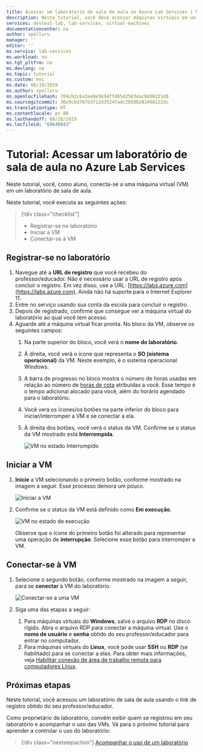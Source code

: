```yaml
---
title: Acessar um laboratório de sala de aula no Azure Lab Services | Microsoft Docs
description: Neste tutorial, você deve acessar máquinas virtuais em um laboratório de sala de aula configurado por um professor.
services: devtest-lab, lab-services, virtual-machines
documentationcenter: na
author: spelluru
manager: ''
editor: ''
ms.service: lab-services
ms.workload: na
ms.tgt_pltfrm: na
ms.devlang: na
ms.topic: tutorial
ms.custom: mvc
ms.date: 08/19/2019
ms.author: spelluru
ms.openlocfilehash: 769cb2c6a3ae0e5b94ffd65425634ac9dd0221d0
ms.sourcegitcommit: 36e9cbd767b3f12d3524fadc2b50b281458122dc
ms.translationtype: HT
ms.contentlocale: pt-BR
ms.lasthandoff: 08/20/2019
ms.locfileid: "69640043"
---
```

# <a name="tutorial-access-a-classroom-lab-in-azure-lab-services"></a>Tutorial: Acessar um laboratório de sala de aula no Azure Lab Services
Neste tutorial, você, como aluno, conecta-se a uma máquina virtual (VM) em um laboratório de sala de aula. 

Neste tutorial, você executa as seguintes ações:

> [!div class="checklist"]
> * Registrar-se no laboratório
> * Iniciar a VM
> * Conectar-se à VM

## <a name="register-to-the-lab"></a>Registrar-se no laboratório

1. Navegue até a **URL de registro** que você recebeu do professor/educador. Não é necessário usar a URL de registro após concluir o registro. Em vez disso, use a URL: [https://labs.azure.com](https://labs.azure.com). Ainda não há suporte para o Internet Explorer 11. 
1. Entre no serviço usando sua conta da escola para concluir o registro. 
2. Depois de registrado, confirme que consegue ver a máquina virtual do laboratório ao qual você tem acesso. 
3. Aguarde até a máquina virtual ficar pronta. No bloco da VM, observe os seguintes campos:
    1. Na parte superior do bloco, você verá o **nome do laboratório**.
    1. À direita, você verá o ícone que representa o **SO (sistema operacional)** da VM. Neste exemplo, é o sistema operacional Windows. 
    1. A barra de progresso no bloco mostra o número de horas usadas em relação ao número de [horas de cota](how-to-configure-student-usage.md#set-quotas-for-users) atribuídas a você. Esse tempo é o tempo adicional alocado para você, além do horário agendado para o laboratório. 
    1. Você verá os ícones/os botões na parte inferior do bloco para iniciar/interromper a VM e se conectar a ela. 
    1. À direita dos botões, você verá o status da VM. Confirme se o status da VM mostrado está **Interrompida**. 

        ![VM no estado Interrompido](../media/tutorial-connect-vm-in-classroom-lab/vm-in-stopped-state.png)

## <a name="start-the-vm"></a>Iniciar a VM
1. **Inicie** a VM selecionando o primeiro botão, conforme mostrado na imagem a seguir. Esse processo demora um pouco.  

    ![Iniciar a VM](../media/tutorial-connect-vm-in-classroom-lab/start-vm.png)
4. Confirme se o status da VM está definido como **Em execução**. 

    ![VM no estado de execução](../media/tutorial-connect-vm-in-classroom-lab/vm-running.png)

    Observe que o ícone do primeiro botão foi alterado para representar uma operação de **interrupção**. Selecione esse botão para interromper a VM. 

## <a name="connect-to-the-vm"></a>Conectar-se à VM

1. Selecione o segundo botão, conforme mostrado na imagem a seguir, para se **conectar** à VM do laboratório. 

    ![Conectar-se a uma VM](../media/tutorial-connect-vm-in-classroom-lab/connect-vm.png)
2. Siga uma das etapas a seguir: 
    1. Para máquinas virtuais do **Windows**, salve o arquivo **RDP** no disco rígido. Abra o arquivo RDP para conectar a máquina virtual. Use o **nome de usuário** e **senha** obtido do seu professor/educador para entrar no computador. 
    3. Para máquinas virtuais do **Linux**, você pode usar **SSH** ou **RDP** (se habilitado) para se conectar a elas. Para obter mais informações, veja [Habilitar conexão de área de trabalho remota para computadores Linux](how-to-enable-remote-desktop-linux.md). 

## <a name="next-steps"></a>Próximas etapas
Neste tutorial, você acessou um laboratório de sala de aula usando o link de registro obtido do seu professor/educador.

Como proprietário de laboratório, convém exibir quem se registrou em seu laboratório e acompanhar o uso das VMs. Vá para o próximo tutorial para aprender a controlar o uso do laboratório:

> [!div class="nextstepaction"]
> [Acompanhar o uso de um laboratório](tutorial-track-usage.md) 
